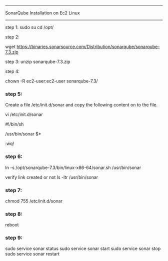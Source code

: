 ***********************************
SonarQube Installation on Ec2 Linux
************************************

step 1:
sudo su
cd /opt/

step 2:

wget https://binaries.sonarsource.com/Distribution/sonarqube/sonarqube-7.3.zip

step 3:
unzip sonarqube-7.3.zip

step 4:

chown -R ec2-user:ec2-user sonarqube-7.3/

### step 5:
Create a file /etc/init.d/sonar and copy the following content on to the file.

vi /etc/init.d/sonar

#!/bin/sh

/usr/bin/sonar $*

:wq!

### step 6:

ln -s /opt/sonarqube-7.3/bin/linux-x86-64/sonar.sh /usr/bin/sonar

verify link created or not
ls -ltr /usr/bin/sonar

### step 7:

chmod 755 /etc/init.d/sonar


###  step 8:
reboot

### step 9:
sudo service sonar status
sudo service sonar start
sudo service sonar stop
sudo service sonar restart 
